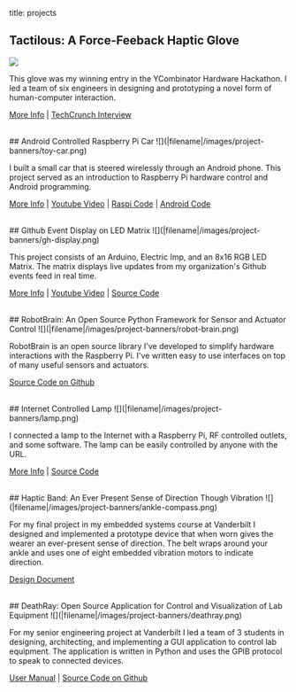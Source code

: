 title: projects

## Tactilous: A Force-Feeback Haptic Glove
![](|filename|/images/project-banners/glove.png)

This glove was my winning entry in the YCombinator Hardware Hackathon. I led a
team of six engineers in designing and prototyping a novel form of
human-computer interaction.

[More Info](/raspberry_pi/ycombinator-hardware-hackathon/) | 
[TechCrunch Interview](http://techcrunch.com/2013/02/26/y-combinator-hardware-hackathon-winner/)

<br>
## Android Controlled Raspberry Pi Car
![](|filename|/images/project-banners/toy-car.png)

I built a small car that is steered wirelessly through an Android phone. This
project served as an introduction to Raspberry Pi hardware control and Android
programming.

[More Info](/raspberry_pi/android-controlled-toy-car/) | 
[Youtube Video](http://www.youtube.com/watch?v=tfuv-B1X3ck) | 
[Raspi Code](https://github.com/jminardi/RobotBrain/tree/master/robot_brain/servers/car_server) | 
[Android Code](https://github.com/jminardi/RobotBrain-Controller) 

<br>
## Github Event Display on LED Matrix
![](|filename|/images/project-banners/gh-display.png)

This project consists of an Arduino, Electric Imp, and an 8x16 RGB LED Matrix.
The matrix displays live updates from my organization's Github events feed in
real time.

[More Info](displaying-realtime-github-activity-on-a-full-color-led-matrix/) | 
[Youtube Video](http://www.youtube.com/watch?v=zrsNJpTwHrw) | 
[Source Code](https://github.com/jminardi/github-events-display)

<br>
## RobotBrain: An Open Source Python Framework for Sensor and Actuator Control
![](|filename|/images/project-banners/robot-brain.png)

RobotBrain is an open source library I've developed to simplify hardware
interactions with the Raspberry Pi. I've written easy to use interfaces on top
of many useful sensors and actuators.

[Source Code on Github](https://github.com/jminardi/RobotBrain)

<br>
## Internet Controlled Lamp
![](|filename|/images/project-banners/lamp.png)

I connected a lamp to the Internet with a Raspberry Pi, RF controlled outlets,
and some software. The lamp can be easily controlled by anyone with the URL.

[More Info](/raspberry_pi/make-an-internet-controlled-lamp-with-a-raspberry-pi-and-flask/) | 
[Source Code](https://github.com/jminardi/lamp_control)

<br>
## Haptic Band: An Ever Present Sense of Direction Though Vibration
![](|filename|/images/project-banners/ankle-compass.png)

For my final project in my embedded systems course at Vanderbilt I designed and
implemented a prototype device that when worn gives the wearer an ever-present
sense of direction. The belt wraps around your ankle and uses one of eight
embedded vibration motors to indicate direction.

[Design Document](https://docs.google.com/document/d/1qMBAufUWpOnR9ypmb9BtiDNv9vDqjaaMs71tNrSXbYw/edit?usp=sharing)

<br>
## DeathRay: Open Source Application for Control and Visualization of Lab Equipment
![](|filename|/images/project-banners/deathray.png)

For my senior engineering project at Vanderbilt I led a team of 3 students in
designing, architecting, and implementing a GUI application to control lab
equipment. The application is written in Python and uses the GPIB protocol
to speak to connected devices.

[User Manual](https://docs.google.com/document/d/1kg5wJdknBfDmsChQm21M0YixJUADCXA77fm7M8746rk/edit?usp=sharing) | 
[Source Code on Github](https://github.com/doctoboggan/DeathRay)
